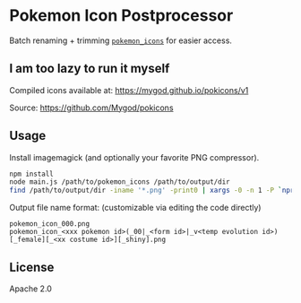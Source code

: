 # Pokemon Icon Postprocessor

Batch renaming + trimming [`pokemon_icons`](https://github.com/ZeChrales/PogoAssets/tree/master/pokemon_icons) for easier access.

## I am too lazy to run it myself

Compiled icons available at: https://mygod.github.io/pokicons/v1

Source: https://github.com/Mygod/pokicons

## Usage

Install imagemagick (and optionally your favorite PNG compressor).

```sh
npm install
node main.js /path/to/pokemon_icons /path/to/output/dir
find /path/to/output/dir -iname '*.png' -print0 | xargs -0 -n 1 -P `nproc` optipng -o7 -strip all
```

Output file name format: (customizable via editing the code directly)

```
pokemon_icon_000.png
pokemon_icon_<xxx pokemon id>(_00|_<form id>|_v<temp evolution id>)[_female][_<xx costume id>][_shiny].png
```

## License

Apache 2.0
